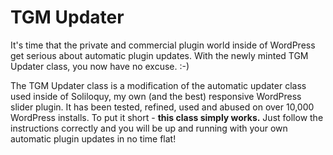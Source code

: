 TGM Updater
===========

It's time that the private and commercial plugin world inside of WordPress get serious about automatic plugin updates. With the newly minted TGM Updater class, you now have no excuse. :-)

The TGM Updater class is a modification of the automatic updater class used inside of Soliloquy, my own (and the best) responsive WordPress slider plugin. It has been tested, refined, used and abused on over 10,000 WordPress installs. To put it short - **this class simply works.** Just follow the instructions correctly and you will be up and running with your own automatic plugin updates in no time flat!